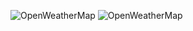 ![OpenWeatherMap](/Users/taliayahav/IdeaProjects/yahav-weather/screenshots/weatherFinished.png)
![OpenWeatherMap](/Users/taliayahav/IdeaProjects/yahav-weather/screenshots/weatherStarter.png)
